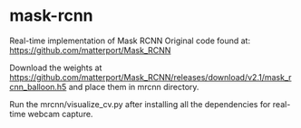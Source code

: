 # mask-rcnn
Real-time implementation of Mask RCNN
Original code found at: https://github.com/matterport/Mask_RCNN

Download the weights at https://github.com/matterport/Mask_RCNN/releases/download/v2.1/mask_rcnn_balloon.h5 and place them in mrcnn directory.

Run the mrcnn/visualize_cv.py after installing all the dependencies for real-time webcam capture.
